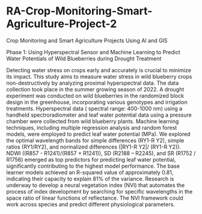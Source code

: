 # RA-Crop-Monitoring-Smart-Agriculture-Project-2

Crop Monitoring and Smart Agriculture Projects Using AI and GIS

Phase 1: Using Hyperspectral Sensor and Machine Learning to Predict Water Potentials of Wild Blueberries during Drought Treatment

Detecting water stress on crops early and accurately is crucial to minimize its impact. This study aims to measure water stress in wild blueberry crops non-destructively by analyzing proximal hyperspectral data. The data collection took place in the summer growing season of 2022. A drought experiment was conducted on wild blueberries in the randomized block design in the greenhouse, incorporating various genotypes and irrigation treatments. Hyperspectral data ( spectral range: 400-1000 nm) using a handheld spectroradiometer and leaf water potential data using a pressure chamber were collected from wild blueberry plants. Machine learning techniques, including multiple regression analysis and random forest models, were employed to predict leaf water potential (MPa). We explored the optimal wavelength bands for simple differences (RY1-R Y2), simple ratios (RY1/RY2), and normalized differences (|RY1-R Y2|/ (RY1-R Y2)). NDWI ((R857 - R1241)/(R857 + R1241)), SD (R2188 – R2245), and SR (R1752 / R1756) emerged as top predictors for predicting leaf water potential, significantly contributing to the highest model performance. The base learner models achieved an R-squared value of approximately 0.81, indicating their capacity to explain 81% of the variance. Research is underway to develop a neural vegetation index (NVI) that automates the process of index development by searching for specific wavelengths in the space ratio of linear functions of reflectance. The NVI framework could work across species and predict different physiological parameters.

